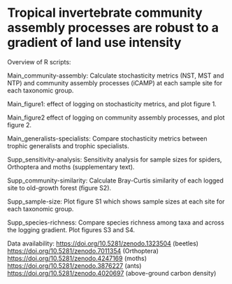 # Tropical invertebrate community assembly processes are robust to a gradient of land use intensity

Overview of R scripts:

Main_community-assembly: Calculate stochasticity metrics (NST, MST and NTP) and community assembly processes (iCAMP) at each sample site for each taxonomic group.

Main_figure1: effect of logging on stochasticity metrics, and plot figure 1.

Main_figure2 effect of logging on community assembly processes, and plot figure 2.

Main_generalists-specialists: Compare stochasticity metrics between trophic generalists and trophic specialists.

Supp_sensitivity-analysis: Sensitivity analysis for sample sizes for spiders, Orthoptera and moths (supplementary text).

Supp_community-similarity: Calculate Bray-Curtis similarity of each logged site to old-growth forest (figure S2).

Supp_sample-size: Plot figure S1 which shows sample sizes at each site for each taxonomic group. 

Supp_species-richness: Compare species richness among taxa and across the logging gradient. Plot figures S3 and S4.


Data availability: 
https://doi.org/10.5281/zenodo.1323504 (beetles)
https://doi.org/10.5281/zenodo.7011354 (Orthoptera)
https://doi.org/10.5281/zenodo.4247169 (moths)
https://doi.org/10.5281/zenodo.3876227 (ants)
https://doi.org/10.5281/zenodo.4020697 (above-ground carbon density)
